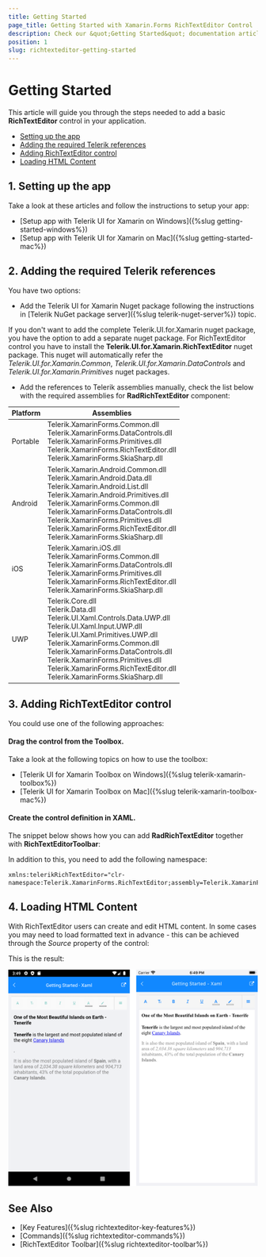 ```yaml
---
title: Getting Started
page_title: Getting Started with Xamarin.Forms RichTextEditor Control
description: Check our &quot;Getting Started&quot; documentation article for Telerik RichTextEditor for Xamarin control.
position: 1
slug: richtexteditor-getting-started
---
```


# Getting Started

This article will guide you through the steps needed to add a basic **RichTextEditor** control in your application.

* [Setting up the app](#1-setting-up-the-app)
* [Adding the required Telerik references](#2-adding-the-required-telerik-references)
* [Adding RichTextEditor control](#3-adding-richtexteditor-control)
* [Loading HTML Content](#4-loading-html-content)

## 1. Setting up the app

Take a look at these articles and follow the instructions to setup your app:

- [Setup app with Telerik UI for Xamarin on Windows]({%slug getting-started-windows%})
- [Setup app with Telerik UI for Xamarin on Mac]({%slug getting-started-mac%})

## 2. Adding the required Telerik references

You have two options:

* Add the Telerik UI for Xamarin Nuget package following the instructions in [Telerik NuGet package server]({%slug telerik-nuget-server%}) topic.

If you don't want to add the complete Telerik.UI.for.Xamarin nuget package, you have the option to add a separate nuget package. For RichTextEditor control you have to install the **Telerik.UI.for.Xamarin.RichTextEditor** nuget package. This nuget will automatically refer the *Telerik.UI.for.Xamarin.Common*, *Telerik.UI.for.Xamarin.DataControls* and *Telerik.UI.for.Xamarin.Primitives* nuget packages.

* Add the references to Telerik assemblies manually, check the list below with the required assemblies for **RadRichTextEditor** component:

| Platform | Assemblies |
| -------- | ---------- |
| Portable | Telerik.XamarinForms.Common.dll<br/>Telerik.XamarinForms.DataControls.dll <br/> Telerik.XamarinForms.Primitives.dll <br/> Telerik.XamarinForms.RichTextEditor.dll<br />Telerik.XamarinForms.SkiaSharp.dll |
| Android  | Telerik.Xamarin.Android.Common.dll <br/> Telerik.Xamarin.Android.Data.dll <br />Telerik.Xamarin.Android.List.dll <br />Telerik.Xamarin.Android.Primitives.dll <br/>Telerik.XamarinForms.Common.dll <br/> Telerik.XamarinForms.DataControls.dll <br/>Telerik.XamarinForms.Primitives.dll <br/>Telerik.XamarinForms.RichTextEditor.dll <br/>Telerik.XamarinForms.SkiaSharp.dll |
| iOS      | Telerik.Xamarin.iOS.dll <br/>Telerik.XamarinForms.Common.dll <br/>Telerik.XamarinForms.DataControls.dll <br />Telerik.XamarinForms.Primitives.dll <br/> Telerik.XamarinForms.RichTextEditor.dll<br />Telerik.XamarinForms.SkiaSharp.dll |
| UWP      | Telerik.Core.dll <br/>Telerik.Data.dll <br/>Telerik.UI.Xaml.Controls.Data.UWP.dll <br /> Telerik.UI.Xaml.Input.UWP.dll<br/>Telerik.UI.Xaml.Primitives.UWP.dll <br/>Telerik.XamarinForms.Common.dll <br/> Telerik.XamarinForms.DataControls.dll<br />Telerik.XamarinForms.Primitives.dll <br/>Telerik.XamarinForms.RichTextEditor.dll <br/>Telerik.XamarinForms.SkiaSharp.dll |

## 3. Adding RichTextEditor control

You could use one of the following approaches:

#### Drag the control from the Toolbox. 

Take a look at the following topics on how to use the toolbox:

* [Telerik UI for Xamarin Toolbox on Windows]({%slug telerik-xamarin-toolbox%})
* [Telerik UI for Xamarin Toolbox on Mac]({%slug telerik-xamarin-toolbox-mac%})
	
#### Create the control definition in XAML. 

The snippet below shows how you can add **RadRichTextEditor** together with **RichTextEditorToolbar**:

<snippet id='richtexteditor-getting-started-xaml' />

In addition to this, you need to add the following namespace:

```XAML
xmlns:telerikRichTextEditor="clr-namespace:Telerik.XamarinForms.RichTextEditor;assembly=Telerik.XamarinForms.RichTextEditor"
```

## 4. Loading HTML Content

With RichTextEditor users can create and edit HTML content. In some cases you may need to load formatted text in advance - this can be achieved through the *Source* property of the control:

<snippet id='richtexteditor-getting-started' />

This is the result:

![RichTextEditor Getting Started Example](images/richtexteditor-getting-started.png "RichTextEditor Getting Started Example")

## See Also

- [Key Features]({%slug richtexteditor-key-features%})
- [Commands]({%slug richtexteditor-commands%})
- [RichTextEditor Toolbar]({%slug richtexteditor-toolbar%})
